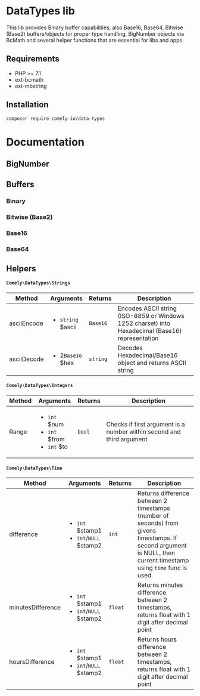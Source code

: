# DataTypes lib

This lib provides Binary buffer capabilities, also Base16, Base64, Bitwise (Base2) buffers/objects for proper type handling, 
BigNumber objects via BcMath and several helper functions that are essential for libs and apps.

## Requirements

* PHP >= 7.1
* ext-bcmath
* ext-mbstring

## Installation

`composer require comely-io/data-types`

# Documentation

## BigNumber



## Buffers

### Binary

### Bitwise (Base2)

### Base16

### Base64

## Helpers

#### `Comely\DataTypes\Strings`
Method | Arguments | Returns | Description
--- | --- | --- | ---
asciiEncode | <ul><li>`string` $ascii</li></ul> | `Base16` | Encodes ASCII string (ISO-8859 or Windows 1252 charset) into Hexadecimal (Base16) representation
asciiDecode | <ul><li>2`Base16` $hex</li></ul> | `string` | Decodes Hexadecimal/Base16 object and returns ASCII string


#### `Comely\DataTypes\Integers`
Method | Arguments | Returns | Description
--- | --- | --- | ---
Range | <ul><li>`int` $num</li><li>`int` $from</li><li>`int` $to</li></ul> | `bool` | Checks if first argument is a number within second and third argument

#### `Comely\DataTypes\Time`
Method | Arguments | Returns | Description
--- | --- | --- | ---
difference | <ul><li>`int` $stamp1</li><li>`int`/`NULL` $stamp2</li></ul> | `int` | Returns difference between 2 timestamps (number of seconds) from givens timestamps. If second argument is NULL, then current timestamp using `time` func is used.
minutesDifference | <ul><li>`int` $stamp1</li><li>`int`/`NULL` $stamp2</li></ul> | `float` | Returns minutes difference between 2 timestamps, returns float with 1 digit after decimal point
hoursDifference | <ul><li>`int` $stamp1</li><li>`int`/`NULL` $stamp2</li></ul> | `float` | Returns hours difference between 2 timestamps, returns float with 1 digit after decimal point






